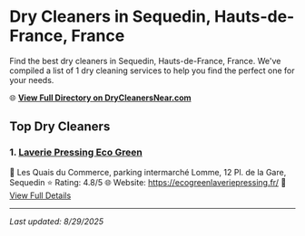# Dry Cleaners in Sequedin, Hauts-de-France, France

Find the best dry cleaners in Sequedin, Hauts-de-France, France. We've compiled a list of 1 dry cleaning services to help you find the perfect one for your needs.

🌐 **[View Full Directory on DryCleanersNear.com](https://drycleanersnear.com/city/France/Hauts-de-France/Sequedin)**

## Top Dry Cleaners

### 1. [Laverie Pressing Eco Green](https://drycleanersnear.com/dryCleaner/68ae6770c95ff2c6096b138e/laverie-pressing-eco-green)
📍 Les Quais du Commerce, parking intermarché Lomme, 12 Pl. de la Gare, Sequedin
⭐ Rating: 4.8/5
🌐 Website: https://ecogreenlaveriepressing.fr/
🔗 [View Full Details](https://drycleanersnear.com/dryCleaner/68ae6770c95ff2c6096b138e/laverie-pressing-eco-green)


---

*Last updated: 8/29/2025*
